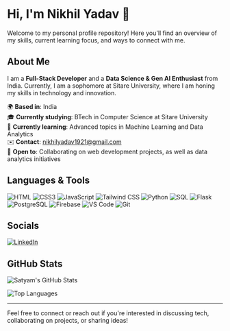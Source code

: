 <!---
nikhilyadav09/nikhilyadav09 is a ✨ special ✨ repository because its `README.md` (this file) appears on your GitHub profile.
You can click the Preview link to take a look at your changes.
--->
# Hi, I'm Nikhil Yadav 👋

Welcome to my personal profile repository! Here you'll find an overview of my skills, current learning focus, and ways to connect with me.

## About Me

I am a **Full-Stack Developer** and a **Data Science & Gen AI Enthusiast** from India. Currently, I am a sophomore at Sitare University, where I am honing my skills in technology and innovation.

🌍 **Based in**: India  
🎓 **Currently studying**: BTech in Computer Science at Sitare University  
🧠 **Currently learning**: Advanced topics in Machine Learning and Data Analytics  
✉️ **Contact**: [nikhilyadav1921@gmail.com](mailto:nikhilyadav1921@gmail.com)  
🤝 **Open to**: Collaborating on web development projects, as well as data analytics initiatives  

## Languages & Tools

![HTML](https://img.icons8.com/color/48/000000/html-5.png) ![CSS3](https://img.icons8.com/color/48/000000/css3.png) ![JavaScript](https://img.icons8.com/color/48/000000/javascript.png) ![Tailwind CSS](https://img.icons8.com/color/48/000000/tailwindcss.png) ![Python](https://img.icons8.com/color/48/000000/python.png) ![SQL](https://img.icons8.com/color/48/000000/sql.png) ![Flask](https://img.icons8.com/color/48/000000/flask.png) ![PostgreSQL](https://img.icons8.com/color/48/000000/postgreesql.png) ![Firebase](https://img.icons8.com/color/48/000000/firebase.png) ![VS Code](https://img.icons8.com/color/48/000000/visual-studio-code-2019.png) ![Git](https://img.icons8.com/color/48/000000/git.png)

## Socials

[![LinkedIn](https://img.icons8.com/color/48/000000/linkedin.png)](https://www.linkedin.com/in/nikhilyadav09/) 

## GitHub Stats

![Satyam's GitHub Stats](https://github-readme-stats.vercel.app/api?username=nikhilyadav09&show_icons=true&hide_title=true&count_private=true&hide=prs&hide_border=true&theme=radical)  

![Top Languages](https://github-readme-stats.vercel.app/api/top-langs/?username=nikhilyadav09&layout=compact&hide_title=true&hide_border=true&theme=radical)  


---

Feel free to connect or reach out if you're interested in discussing tech, collaborating on projects, or sharing ideas!
